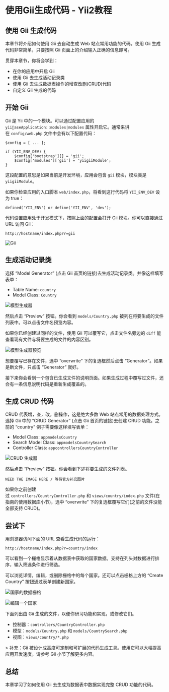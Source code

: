 # 使用Gii生成代码 - Yii2教程

## 使用 Gii 生成代码

本章节将介绍如何使用 Gii 去自动生成 Web 站点常用功能的代码。使用 Gii 生成代码非常简单，只要按照 Gii 页面上的介绍输入正确的信息即可。

贯穿本章节，你将会学到：

*   在你的应用中开启 Gii
*   使用 Gii 去生成活动记录类
*   使用 Gii 去生成数据表操作的增查改删(CRUD)代码
*   自定义 Gii 生成的代码

## 开始 Gii

Gii 是 Yii 中的一个模块。可以通过配置应用的 `yiiaseApplication::modules|modules` 属性开启它。通常来讲在 `config/web.php` 文件中会有以下配置代码：

```
$config = [ ... ];

if (YII_ENV_DEV) {
    $config['bootstrap'][] = 'gii';
    $config['modules']['gii'] = 'yiigiiModule';
}
```

这段配置的意思是如果当前是开发环境，应用会包含 `gii` 模块，模块类是 `yiigiiModule`。

如果你检查应用的入口脚本 `web/index.php`，将看到这行代码将 `YII_ENV_DEV` 设为 true：

```
defined('YII_ENV') or define('YII_ENV', 'dev');
```

代码设置应用处于开发模式下，按照上面的配置会打开 Gii 模块。你可以直接通过 URL 访问 Gii：

```
http://hostname/index.php?r=gii
```

![Gii](../img/start-gii.png)

## 生成活动记录类

选择 “Model Generator” (点击 Gii 首页的链接)去生成活动记录类。并像这样填写表单：

*   Table Name: `country`
*   Model Class: `Country`

![模型生成器](../img/start-gii-model.png)

然后点击 “Preview” 按钮。你会看到 `models/Country.php` 被列在将要生成的文件列表中。可以点击文件名预览内容。

如果你已经创建过同样的文件，使用 Gii 可以覆写它，点击文件名旁边的 `diff` 能查看现有文件与将要生成的文件的内容区别。

![模型生成器预览](../img/start-gii-model-preview.png)

想要覆写已存在文件，选中 “overwrite” 下的复选框然后点击 “Generator”。如果是新文件，只点击 “Generator” 就好。

接下来你会看到一个包含已生成文件的说明页面。如果生成过程中覆写过文件，还会有一条信息说明代码是重新生成覆盖的。

## 生成 CRUD 代码

CRUD 代表增，查，改，删操作，这是绝大多数 Web 站点常用的数据处理方式。选择 Gii 中的 “CRUD Generator” (点击 Gii 首页的链接)去创建 CRUD 功能。之前的 “country” 例子需要像这样填写表单：

*   Model Class: `appmodelsCountry`
*   Search Model Class: `appmodelsCountrySearch`
*   Controller Class: `appcontrollersCountryController`

![CRUD 生成器](../img/start-gii-crud.png)

然后点击 “Preview” 按钮。你会看到下述将要生成的文件列表。

`NEED THE IMAGE HERE / 等待官方补充图片`

如果你之前创建过 `controllers/CountryController.php` 和 `views/country/index.php` 文件(在指南的使用数据库小节)，选中 “overwrite” 下的复选框覆写它们(之前的文件没能全部支持 CRUD)。

## 尝试下

用浏览器访问下面的 URL 查看生成代码的运行：

```
http://hostname/index.php?r=country/index
```

可以看到一个栅格显示着从数据表中获取的国家数据。支持在列头对数据进行排序，输入筛选条件进行筛选。

可以浏览详情，编辑，或删除栅格中的每个国家。还可以点击栅格上方的 “Create Country” 按钮通过表单创建新国家。

![国家的数据栅格](../img/start-gii-country-grid.png)

![编辑一个国家](../img/start-gii-country-update.png)

下面列出由 Gii 生成的文件，以便你研习功能和实现，或修改它们。

*   控制器：`controllers/CountryController.php`
*   模型：`models/Country.php` 和 `models/CountrySearch.php`
*   视图：`views/country/*.php`

&gt; 补充：Gii 被设计成高度可定制和可扩展的代码生成工具。使用它可以大幅提高应用开发速度。请参考 Gii 小节了解更多内容。

## 总结

本章学习了如何使用 Gii 去生成为数据表中数据实现完整 CRUD 功能的代码。

